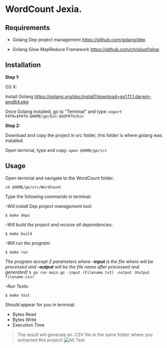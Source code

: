 # WordCount Jexia.
## Requirements

- Golang Dep project management
https://github.com/golang/dep

- Golang Glow MapReduce Framework
https://github.com/chrislusf/glow

## Installation
<b>Step 1:</b>

  OS X:

  Install Golang
    https://golang.org/doc/install?download=go1.11.1.darwin-amd64.pkg

   Once Golang installed, go to "Terminal" and type:
          `export PATH=$PATH:$HOME/go/bin:$GOPATH/bin`

<b>Step 2:</b>
 
Download and copy the project in src folder, this folder is where golang was installed.

Open terminal, type and copy:
 `open $HOME/go/src`



## Usage
Open terminal and navigate to the WordCount folder.

 `cd $HOME/go/src/WordCount`
 
 Type the following commands in terminal:

-_Will install Dep project management tool:_

`$ make deps` 

-_Will build the project and receive all dependencies:_

`$ make build`

-_Will run the program:_

`$ make run`
   
_The program accept 2 parameters where <b>-input</b> is the file where will be processed and  <b>-output</b> will be the file name after processed and generated!_
`$ go run main.go -input (Filename.txt) -output (Output filename.csv)`
    
-_Run Tests:_

`$ make test`
  
  
  Should appear for you in terminal:
  - Bytes Read
  - Bytes Write
  - Execution Time
  
  >The result will generate an .CSV file in the same folder where you extracted this project!
  ![Alt Text](https://i.imgur.com/YRmyudV.png)

